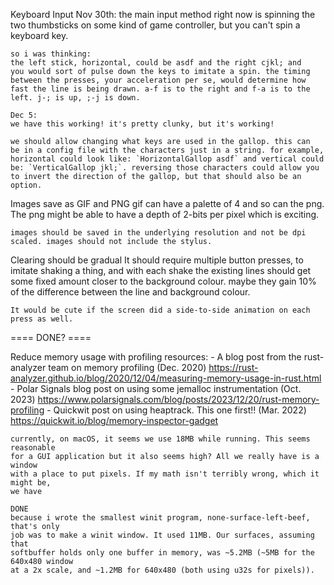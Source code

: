 Keyboard Input
	Nov 30th:
	the main input method right now is spinning the two thumbsticks on
	some kind of game controller, but you can't spin a keyboard key.

	so i was thinking:
	the left stick, horizontal, could be asdf and the right cjkl; and
	you would sort of pulse down the keys to imitate a spin. the timing
	between the presses, your acceleration per se, would determine how
	fast the line is being drawn. a-f is to the right and f-a is to the
	left. j-; is up, ;-j is down.

	Dec 5:
	we have this working! it's pretty clunky, but it's working!

	we should allow changing what keys are used in the gallop. this can
	be in a config file with the characters just in a string. for example,
	horizontal could look like: `HorizontalGallop asdf` and vertical could
	be: `VerticalGallop jkl;`. reversing those characters could allow you
	to invert the direction of the gallop, but that should also be an option.

Images save as GIF and PNG
	gif can have a palette of 4 and so can the png. The png might be able
	to have a depth of 2-bits per pixel which is exciting.

	images should be saved in the underlying resolution and not be dpi
	scaled. images should not include the stylus.

Clearing should be gradual
	It should require multiple button presses, to imitate shaking a thing,
	and with each shake the existing lines should get some fixed amount
	closer to the background colour. maybe they gain 10% of the difference
	between the line and background colour.

	It would be cute if the screen did a side-to-side animation on each
	press as well.

==== DONE? ====

Reduce memory usage with profiling
	resources:
	- A blog post from the rust-analyzer team on memory profiling (Dec. 2020)
	  https://rust-analyzer.github.io/blog/2020/12/04/measuring-memory-usage-in-rust.html
	- Polar Signals blog post on using some jemalloc instrumentation (Oct. 2023)
	  https://www.polarsignals.com/blog/posts/2023/12/20/rust-memory-profiling
	- Quickwit post on using heaptrack. This one first!! (Mar. 2022)
	  https://quickwit.io/blog/memory-inspector-gadget

	currently, on macOS, it seems we use 18MB while running. This seems reasonable
	for a GUI application but it also seems high? All we really have is a window
	with a place to put pixels. If my math isn't terribly wrong, which it might be,
	we have

	DONE
	because i wrote the smallest winit program, none-surface-left-beef, that's only
	job was to make a winit window. It used 11MB. Our surfaces, assuming that
	softbuffer holds only one buffer in memory, was ~5.2MB (~5MB for the 640x480 window
	at a 2x scale, and ~1.2MB for 640x480 (both using u32s for pixels)).